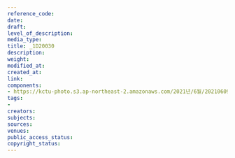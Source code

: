 ```yaml
---
reference_code: 
date: 
draft: 
level_of_description: 
media_type: 
title: _1D20030
description: 
weight: 
modified_at: 
created_at: 
link: 
components:
- https://kctu-photo.s3.ap-northeast-2.amazonaws.com/2021년/6월/20210609_산재사망+노동자+추모분향소+및+농성장+설치/_1D20030.jpg
tags:
- 
creators: 
subjects: 
sources: 
venues: 
public_access_status: 
copyright_status: 
---
```

